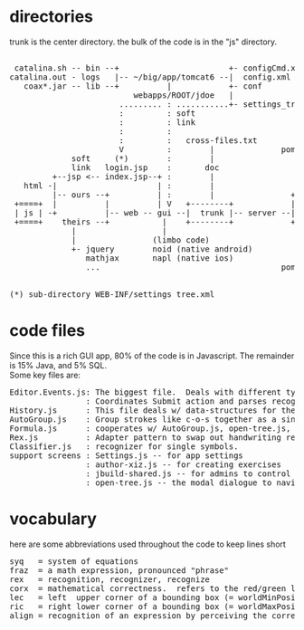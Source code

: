 # directories
trunk is the center directory.  the bulk of the code is in the "js" directory.
<pre>
                                                                                              ---+
 catalina.sh -- bin --+                       +- configCmd.xml (paths to binaries cit,..)        |
catalina.out - logs   |-- ~/big/app/tomcat6 --|  config.xml    (db logins)                       |
   coax*.jar -- lib --+          |            +- conf          -- server.xml (ports)             |  tomcat 
                          webapps/ROOT/jdoe   |                   web.xml (tomcat configs)       |
                       ......... : ...........+- settings_tree.xml                            ---+
                       :         : soft
                       :         : link
                       :         :                                                            ---+
                       :         :   cross-files.txt                      main/java/com/coax     |
                       V         :        |              pom.xml  src --  /common/Cli/*java      |
             soft     (*)        :        |                    |   |                             |
             link   login.jsp    :       doc                   +---+                             |
         +--jsp <-- index.jsp--+ :        |                      |                               |
   html -|                     | :        |                      |                               |
         |-- ours --+          | :        |                +-- common                            |
 +====+  |          |          | V   +--------+            |-- database -- schema.sql            |
 | js | -+          |-- web -- gui --|  trunk |-- server --|                                     |
 +====+    theirs --+           |    +--------+            +-- dao                               |  coax
             |                  |                                |                               |  code
             |                (limbo code)                       |                               |  base
             +- jquery        noid (native android)            +---+                             |
                mathjax       napl (native ios)                |   |                             |
                ...                                      pom.xml  src -- main/java/com/coax      |
                                                                         /db/dao/*java           |
                                                                                              ---+
(*) sub-directory WEB-INF/settings_tree.xml
</pre>

# code files
Since this is a rich GUI app, 80% of the code is in Javascript.  The remainder is 15% Java, and 5% SQL.  
Some key files are:
<pre>
Editor.Events.js: The biggest file.  Deals with different types of touches like drawing, dragging, etc.
                : Coordinates Submit action and parses recognizer & algebra responses.
History.js      : This file deals w/ data-structures for the sequence of algebraic steps (called a history).
AutoGroup.js    : Group strokes like c-o-s together as a single draggable unit "cos"
Formula.js      : cooperates w/ AutoGroup.js, open-tree.js, and History.js
Rex.js          : Adapter pattern to swap out handwriting recognizers
Classifier.js   : recognizer for single symbols.
support screens : Settings.js -- for app settings
                : author-xiz.js -- for creating exercises
                : jbuild-shared.js -- for admins to control who has access to which part of the exercise tree.
                : open-tree.js -- the modal dialogue to navigate the tree of exercises.
</pre>


# vocabulary
here are some abbreviations used throughout the code to keep lines short
<pre>
syq   = system of equations
fraz  = a math expression, pronounced "phrase"
rex   = recognition, recognizer, recognize
corx  = mathematical correctness.  refers to the red/green lights in each step.
lec   = left  upper corner of a bounding box (= worldMinPosition?)
ric   = right lower corner of a bounding box (= worldMaxPosition?)
align = recognition of an expression by perceiving the correct placement (alignment) of characters
</pre>
